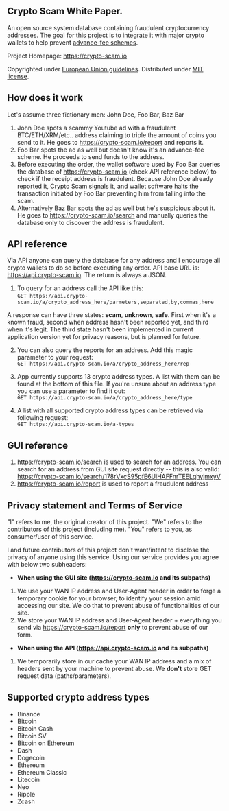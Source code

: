 ## Crypto Scam White Paper.

An open source system database containing fraudulent cryptocurrency addresses. 
The goal for this project is to integrate it with major crypto wallets to help prevent <a href="https://www.fbi.gov/scams-and-safety/common-scams-and-crimes/advance-fee-schemes" target="_blank">advance-fee schemes</a>. 

Project Homepage: https://crypto-scam.io

Copyrighted under <a href="https://europa.eu/youreurope/business/running-business/intellectual-property/copyright/index_en.htm" target="_blank">European Union guidelines</a>. Distributed under <a href="https://github.com/tgbv/crypto-scam/blob/beta/license.txt" target="_blank">MIT license</a>.

## How does it work

Let's assume three fictionary men: John Doe, Foo Bar, Baz Bar

1. John Doe spots a scammy Youtube ad with a fraudulent BTC/ETH/XRM/etc.. address claiming to triple the amount of coins you send to it. He goes to https://crypto-scam.io/report and reports it.
2. Foo Bar spots the ad as well but doesn't know it's an advance-fee scheme. He proceeds to send funds to the address.
3. Before executing the order, the wallet software used by Foo Bar queries the database of https://crypto-scam.io (check API reference below) to check if the receipt address is fraudulent. Because John Doe already reported it, Crypto Scam signals it, and wallet software halts the transaction initiated by Foo Bar preventing him from falling into the scam.
4. Alternatively Baz Bar spots the ad as well but he's suspicious about it. He goes to https://crypto-scam.io/search and manually queries the database only to discover the address is fraudulent.

## API reference

Via API anyone can query the database for any address and I encourage all crypto wallets to do so before executing any order. API base URL is: https://api.crypto-scam.io. The return is always a JSON.

1. To query for an address call the API like this:  
`GET https://api.crypto-scam.io/a/crypto_address_here/parmeters,separated,by,commas,here`

A response can have three states: **scam**, **unknown**, **safe**. First when it's a known fraud, second when address hasn't been reported yet, and third when it's legit.
The third state hasn't been implemented in current application version yet for privacy reasons, but is planned for future.

2. You can also query the reports for an address. Add this magic parameter to your request:  
`GET https://api.crypto-scam.io/a/crypto_address_here/rep`

3. App currently supports 13 crypto address types. A list with them can be found at the bottom of this file. If you're unsure about an address type you can use a parameter to find it out:  
`GET https://api.crypto-scam.io/a/crypto_address_here/type`

4. A list with all supported crypto address types can be retrieved via following request:  
`GET https://api.crypto-scam.io/a-types`

## GUI reference

1. https://crypto-scam.io/search is used to search for an address. You can search for an address from GUI site request directly -- this is also valid: https://crypto-scam.io/search/178rVxcS95pfE6UiHAFFnrTEELqhyjmxyV
2. https://crypto-scam.io/report is used to report a fraudulent address

## Privacy statement and Terms of Service
"I" refers to me, the original creator of this project.
"We" refers to the contributors of this project (including me).
"You" refers to you, as consumer/user of this service.

I and future contributors of this project don't want/intent to disclose the privacy of anyone using this service.
Using our service provides you agree with below two subheaders:

- **When using the GUI site (https://crypto-scam.io and its subpaths)**
1. We use your WAN IP address and User-Agent header in order to forge a temporary cookie for your browser, to identify your session amid accessing our site. We do that to prevent abuse of functionalities of our site.
2. We store your WAN IP address and User-Agent header + everything you send via https://crypto-scam.io/report **only** to prevent abuse of our form.

- **When using the API (https://api.crypto-scam.io and its subpaths)**
1. We temporarily store in our cache your WAN IP address and a mix of headers sent by your machine to prevent abuse. We **don't** store GET request data (paths/parameters).

## Supported crypto address types

- Binance
- Bitcoin
- Bitcoin Cash
- Bitcoin SV
- Bitcoin on Ethereum
- Dash
- Dogecoin
- Ethereum
- Ethereum Classic
- Litecoin
- Neo
- Ripple
- Zcash
